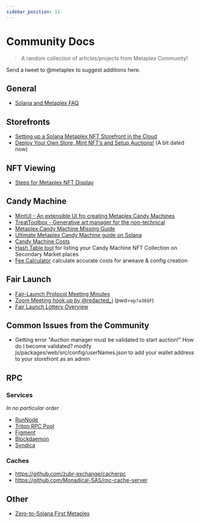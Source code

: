 ```yaml
---
sidebar_position: 11
---
```


# Community Docs

> A random collection of articles/projects from Metaplex Community!

Send a tweet to @metaplex to suggest additions here.

## General 

- [Solana and Metaplex FAQ](https://hackmd.io/@archaeopteryx/By4bpbA4F#Solana-and-Metaplex-FAQ)

## Storefronts

- [Setting up a Solana Metaplex NFT Storefront in the Cloud](https://artifact-staking.medium.com/setting-up-a-solana-metaplex-nft-storefront-in-the-cloud-a10ea2490ed9)
- [Deploy Your Own Store, Mint NFT’s and Setup Auctions!](https://solana.blog/solana-metaplex-tutorial-deploy-your-own-store-mint-nfts-and-setup-auctions/) (A bit dated now)

## NFT Viewing

- [Steps for Metaplex NFT Display
  ](https://gist.github.com/creativedrewy/9bce794ff278aae23b64e6dc8f10e906)

## Candy Machine

- [MintUI - An extensible UI fro creating Metaplex Candy Machines](https://github.com/InnerMindDAO/MintUI)
- [TreatToolbox - Generative art manager for the non-technical](https://treattoolbox.com/)
- [Metaplex Candy Machine Missing Guide](https://hackmd.io/@levicook/HJcDneEWF)
- [Ultimate Metaplex Candy Machine guide on Solana](https://medium.com/@giacavicchioli/ultimate-metaplex-candy-machine-guide-on-solana-7643ed3b7267)
- [Candy Machine Costs](https://docs.google.com/spreadsheets/d/1tEHPIUN1GccLyTsd5PS0tAQMC6ihjq48jlPPz0FK9Yg/edit#gid=0)
- [Hash Table tool](https://worldcities.aiphotos.art/hash-table) for listing your Candy Machine NFT Collection on Secondary Market places
- [Fee Calculator](https://feecalc.live/) calculate accurate costs for arweave & config creation

## Fair Launch

- [Fair-Launch Protocol Meeting Minutes](https://hackmd.io/FxCiD20ETZeMbfA8on9WMg?view#Fair-Launch-Protocol)
- [Zoom Meeting hook up by @redacted_j](https://t.co/tuIljNDN4K?amp=1) (pwd=`ep?a38$F`)
- [Fair Launch Lottery Overview](https://www.youtube.com/watch?v=Ucfl_vbdYQI)

## Common Issues from the Community

- Getting error "Auction manager must be validated to start auction!" How do I become validated? modify js/packages/web/src/config/userNames.json to add your wallet address to your storefront as an admin

## RPC

### Services

_In no particular order_

- [RunNode](https://runnode.com/)
- [Triton RPC Pool](https://rpcpool.com/)
- [Figment](https://figment.io/datahub/solana/)
- [Blockdaemon](https://blockdaemon.com/marketplace/solana/)
- [Syndica](https://syndica.io/)


### Caches

- https://github.com/zubr-exchange/cacherpc
- https://github.com/Monadical-SAS/rpc-cache-server


## Other

- [Zero-to-Solana First Metaplex](https://lightcycle.xyz/zero-to-solana-first-metaplex/)
